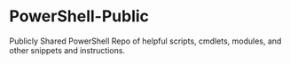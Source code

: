 # PowerShell-Public
Publicly Shared PowerShell Repo of helpful scripts, cmdlets, modules, and other snippets and instructions.
